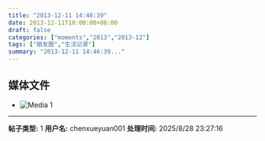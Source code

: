 ```yaml
---
title: "2013-12-11 14:46:39"
date: 2013-12-11T10:00:00+08:00
draft: false
categories: ["moments","2013","2013-12"]
tags: ["朋友圈","生活记录"]
summary: "2013-12-11 14:46:39..."
---
```


## 媒体文件

- ![Media 1](/Moments/photos/2013-12-11/201312111446390.jpg)

---

**帖子类型:** 1
**用户名:** chenxueyuan001
**处理时间:** 2025/8/28 23:27:16